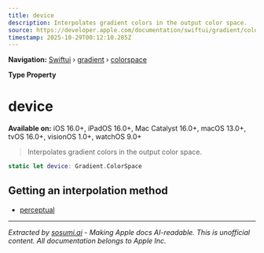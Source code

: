 ```yaml
---
title: device
description: Interpolates gradient colors in the output color space.
source: https://developer.apple.com/documentation/swiftui/gradient/colorspace/device
timestamp: 2025-10-29T00:12:10.285Z
---
```


**Navigation:** [Swiftui](/documentation/swiftui) › [gradient](/documentation/swiftui/gradient) › [colorspace](/documentation/swiftui/gradient/colorspace)

**Type Property**

# device

**Available on:** iOS 16.0+, iPadOS 16.0+, Mac Catalyst 16.0+, macOS 13.0+, tvOS 16.0+, visionOS 1.0+, watchOS 9.0+

> Interpolates gradient colors in the output color space.

```swift
static let device: Gradient.ColorSpace
```

## Getting an interpolation method

- [perceptual](/documentation/swiftui/gradient/colorspace/perceptual)

---

*Extracted by [sosumi.ai](https://sosumi.ai) - Making Apple docs AI-readable.*
*This is unofficial content. All documentation belongs to Apple Inc.*

